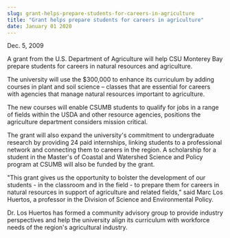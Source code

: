 ```yaml
---
slug: grant-helps-prepare-students-for-careers-in-agriculture
title: "Grant helps prepare students for careers in agriculture"
date: January 01 2020
---
```


 
<p>Dec. 5, 2009</p>
<p>
  A grant from the U.S. Department of Agriculture will help CSU Monterey Bay
  prepare students for careers in natural resources and agriculture.
</p>
<p>
  The university will use the $300,000 to enhance its curriculum by adding
  courses in plant and soil science – classes that are essential for careers
  with agencies that manage natural resources important to agriculture.
</p>
<p>
  The new courses will enable CSUMB students to qualify for jobs in a range of
  fields within the USDA and other resource agencies, positions the agriculture
  department considers mission critical.
</p>
<p>
  The grant will also expand the university's commitment to undergraduate
  research by providing 24 paid internships, linking students to a professional
  network and connecting them to careers in the region. A scholarship for a
  student in the Master's of Coastal and Watershed Science and Policy program at
  CSUMB will also be funded by the grant.
</p>
<p>
  "This grant gives us the opportunity to bolster the development of our
  students - in the classroom and in the field - to prepare them for careers in
  natural resources in support of agriculture and related fields," said Marc Los
  Huertos, a professor in the Division of Science and Environmental Policy.
</p>
<p>
  Dr. Los Huertos has formed a community advisory group to provide industry
  perspectives and help the university align its curriculum with workforce needs
  of the region's agricultural industry.
</p>
<p></p>
<p></p>
 
